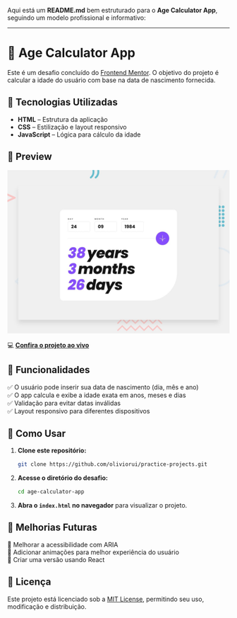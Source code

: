 Aqui está um **README.md** bem estruturado para o **Age Calculator App**, seguindo um modelo profissional e informativo:  

---

# 🎂 Age Calculator App  

Este é um desafio concluído do [Frontend Mentor](https://www.frontendmentor.io/). O objetivo do projeto é calcular a idade do usuário com base na data de nascimento fornecida.  

## 🚀 Tecnologias Utilizadas  

- **HTML** – Estrutura da aplicação  
- **CSS** – Estilização e layout responsivo  
- **JavaScript** – Lógica para cálculo da idade  

## 📸 Preview  

![Age Calculator App Preview](./design/desktop-preview.jpg)  

💻 **[Confira o projeto ao vivo](https://oliviorui.github.io/practice-projects/html-css-js/age-calculator-app/index.html)**

## 📌 Funcionalidades  

✅ O usuário pode inserir sua data de nascimento (dia, mês e ano)  
✅ O app calcula e exibe a idade exata em anos, meses e dias  
✅ Validação para evitar datas inválidas  
✅ Layout responsivo para diferentes dispositivos  

## 📂 Como Usar  

1. **Clone este repositório:**  
   ```bash
   git clone https://github.com/oliviorui/practice-projects.git
   ```  
2. **Acesse o diretório do desafio:**  
   ```bash
   cd age-calculator-app
   ```  
3. **Abra o `index.html` no navegador** para visualizar o projeto.  

## 🔧 Melhorias Futuras  

🚀 Melhorar a acessibilidade com ARIA  
🚀 Adicionar animações para melhor experiência do usuário  
🚀 Criar uma versão usando React  

## 📜 Licença  

Este projeto está licenciado sob a [MIT License](LICENSE), permitindo seu uso, modificação e distribuição.